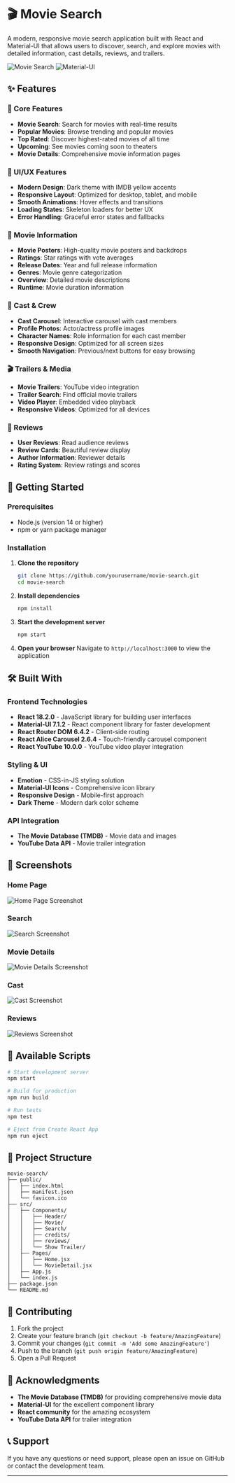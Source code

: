 # 🎬 Movie Search

A modern, responsive movie search application built with React and Material-UI that allows users to discover, search, and explore movies with detailed information, cast details, reviews, and trailers.

![Movie Search](https://img.shields.io/badge/React-18.2.0-blue)
![Material-UI](https://img.shields.io/badge/Material--UI-7.1.2-green)

## ✨ Features

### 🎯 Core Features
- **Movie Search**: Search for movies with real-time results
- **Popular Movies**: Browse trending and popular movies
- **Top Rated**: Discover highest-rated movies of all time
- **Upcoming**: See movies coming soon to theaters
- **Movie Details**: Comprehensive movie information pages

### 🎨 UI/UX Features
- **Modern Design**: Dark theme with IMDB yellow accents
- **Responsive Layout**: Optimized for desktop, tablet, and mobile
- **Smooth Animations**: Hover effects and transitions
- **Loading States**: Skeleton loaders for better UX
- **Error Handling**: Graceful error states and fallbacks

### 📱 Movie Information
- **Movie Posters**: High-quality movie posters and backdrops
- **Ratings**: Star ratings with vote averages
- **Release Dates**: Year and full release information
- **Genres**: Movie genre categorization
- **Overview**: Detailed movie descriptions
- **Runtime**: Movie duration information

### 👥 Cast & Crew
- **Cast Carousel**: Interactive carousel with cast members
- **Profile Photos**: Actor/actress profile images
- **Character Names**: Role information for each cast member
- **Responsive Design**: Optimized for all screen sizes
- **Smooth Navigation**: Previous/next buttons for easy browsing

### 🎬 Trailers & Media
- **Movie Trailers**: YouTube video integration
- **Trailer Search**: Find official movie trailers
- **Video Player**: Embedded video playback
- **Responsive Videos**: Optimized for all devices

### 💬 Reviews
- **User Reviews**: Read audience reviews
- **Review Cards**: Beautiful review display
- **Author Information**: Reviewer details
- **Rating System**: Review ratings and scores

## 🚀 Getting Started

### Prerequisites
- Node.js (version 14 or higher)
- npm or yarn package manager

### Installation

1. **Clone the repository**
   ```bash
   git clone https://github.com/yourusername/movie-search.git
   cd movie-search
   ```

2. **Install dependencies**
   ```bash
   npm install
   ```

3. **Start the development server**
   ```bash
   npm start
   ```

4. **Open your browser**
   Navigate to `http://localhost:3000` to view the application

## 🛠️ Built With

### Frontend Technologies
- **React 18.2.0** - JavaScript library for building user interfaces
- **Material-UI 7.1.2** - React component library for faster development
- **React Router DOM 6.4.2** - Client-side routing
- **React Alice Carousel 2.6.4** - Touch-friendly carousel component
- **React YouTube 10.0.0** - YouTube video player integration

### Styling & UI
- **Emotion** - CSS-in-JS styling solution
- **Material-UI Icons** - Comprehensive icon library
- **Responsive Design** - Mobile-first approach
- **Dark Theme** - Modern dark color scheme

### API Integration
- **The Movie Database (TMDB)** - Movie data and images
- **YouTube Data API** - Movie trailer integration

## 📱 Screenshots

### Home Page
![Home Page Screenshot](screenshots/home.png)

### Search
![Search Screenshot](screenshots/search.png)

### Movie Details
![Movie Details Screenshot](screenshots/movie-details.png)

### Cast
![Cast Screenshot](screenshots/cast.png)

### Reviews
![Reviews Screenshot](screenshots/reviews.png)


## 🔧 Available Scripts

```bash
# Start development server
npm start

# Build for production
npm run build

# Run tests
npm test

# Eject from Create React App
npm run eject
```

## 📁 Project Structure

```
movie-search/
├── public/
│   ├── index.html
│   ├── manifest.json
│   └── favicon.ico
├── src/
│   ├── Components/
│   │   ├── Header/
│   │   ├── Movie/
│   │   ├── Search/
│   │   ├── credits/
│   │   ├── reviews/
│   │   └── Show Trailer/
│   ├── Pages/
│   │   ├── Home.jsx
│   │   └── MovieDetail.jsx
│   ├── App.js
│   └── index.js
├── package.json
└── README.md
```

## 🤝 Contributing

1. Fork the project
2. Create your feature branch (`git checkout -b feature/AmazingFeature`)
3. Commit your changes (`git commit -m 'Add some AmazingFeature'`)
4. Push to the branch (`git push origin feature/AmazingFeature`)
5. Open a Pull Request

## 🙏 Acknowledgments

- **The Movie Database (TMDB)** for providing comprehensive movie data
- **Material-UI** for the excellent component library
- **React community** for the amazing ecosystem
- **YouTube Data API** for trailer integration

## 📞 Support

If you have any questions or need support, please open an issue on GitHub or contact the development team.

---

